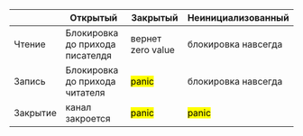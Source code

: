 
|          | Открытый                        | Закрытый                          | Неинициализованный                |
| -------- | ------------------------------- | --------------------------------- | --------------------------------- |
| Чтение   | Блокировка до прихода писателдя | вернет zero value                 | блокировка навсегда               |
| Запись   | Блокировка до прихода читателя  | <mark class="hltr-r">panic</mark> | блокировка навсегда               |
| Закрытие | канал закроется                 | <mark class="hltr-r">panic</mark> | <mark class="hltr-r">panic</mark> |
